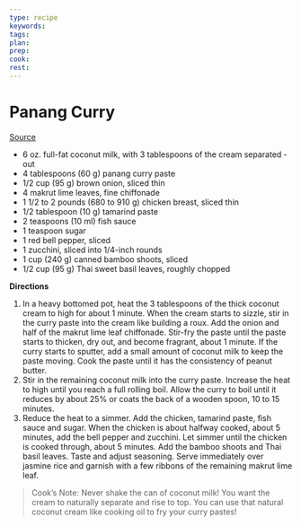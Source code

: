 ```yaml
---
type: recipe
keywords:
tags:
plan:
prep:
cook:
rest:
---
```


# Panang Curry

[Source](https://www.youtube.com/watch?v=N9SMOYkfc1c&t=601s)

- 6 oz. full-fat coconut milk, with 3 tablespoons of the cream separated - out
- 4 tablespoons (60 g) panang curry paste
- 1/2 cup (95 g) brown onion, sliced thin
- 4 makrut lime leaves, fine chiffonade
- 1 1/2 to 2 pounds (680 to 910 g) chicken breast, sliced thin
- 1/2 tablespoon (10 g) tamarind paste
- 2 teaspoons (10 ml) fish sauce  
- 1 teaspoon sugar
- 1 red bell pepper, sliced
- 1 zucchini, sliced into 1/4-inch rounds
- 1 cup (240 g) canned bamboo shoots, sliced  
- 1/2 cup (95 g) Thai sweet basil leaves, roughly chopped

**Directions**

1. In a heavy bottomed pot, heat the 3 tablespoons of the thick coconut cream to high for about 1 minute. When the cream starts to sizzle, stir in the curry paste into the cream like building a roux. Add the onion and half of the makrut lime leaf chiffonade. Stir-fry the paste until the paste starts to thicken, dry out, and become fragrant, about 1 minute. If the curry starts to sputter, add a small amount of coconut milk to keep the paste moving. Cook the paste until it has the consistency of peanut butter.
1. Stir in the remaining coconut milk into the curry paste. Increase the heat to high until you reach a full rolling boil. Allow the curry to boil until it reduces by about 25% or coats the back of a wooden spoon, 10 to 15 minutes.
1. Reduce the heat to a simmer. Add the chicken, tamarind paste, fish sauce and sugar. When the chicken is about halfway cooked, about 5 minutes, add the bell pepper and zucchini. Let simmer until the chicken is cooked through, about 5 minutes. Add the bamboo shoots and Thai basil leaves. Taste and adjust seasoning. Serve immediately over jasmine rice and garnish with a few ribbons of the remaining makrut lime leaf.

> Cook’s Note: Never shake the can of coconut milk! You want the cream to naturally separate and rise to top. You can use that natural coconut cream like cooking oil to fry your curry pastes!
